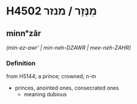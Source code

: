 # H4502 מִנְּזָר / מנזר

## minnᵉzâr

_(min-ez-awr' | min-neh-DZAWR | mee-neh-ZAHR)_

### Definition

from H5144; a prince; crowned; n-m

- princes, anointed ones, consecrated ones
  - meaning dubious
